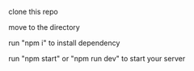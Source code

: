 clone this repo

move to the directory

run "npm i" to install dependency

run "npm start" or "npm run dev" to start your server
